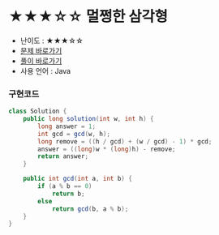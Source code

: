 # ★★★☆☆ 멀쩡한 삼각형
- 난이도 : ★★★☆☆
- <a href="https://programmers.co.kr/learn/courses/30/lessons/62048">문제 바로가기</a>
- <a href="https://cnu-jinseop.tistory.com/119">풀이 바로가기</a>
- 사용 언어 : Java

### 구현코드
```java
class Solution {
    public long solution(int w, int h) {
        long answer = 1;
        int gcd = gcd(w, h);
        long remove = ((h / gcd) + (w / gcd) - 1) * gcd;
        answer = ((long)w * (long)h) - remove;
        return answer;
    }

    public int gcd(int a, int b) {
        if (a % b == 0)
            return b;
        else
            return gcd(b, a % b);
    }
}
```